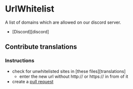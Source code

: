 # UrlWhitelist
A list of domains which are allowed on our discord server.
- [Discord][discord]

## **Contribute translations**

### **Instructions**
- check for unwhitelisted sites in [these files][translations]
  - enter the new url without http:// or https:// in from of it
- create a [pull request](https://github.com/TechsCode-Team/UrlWhitelist/pulls)
